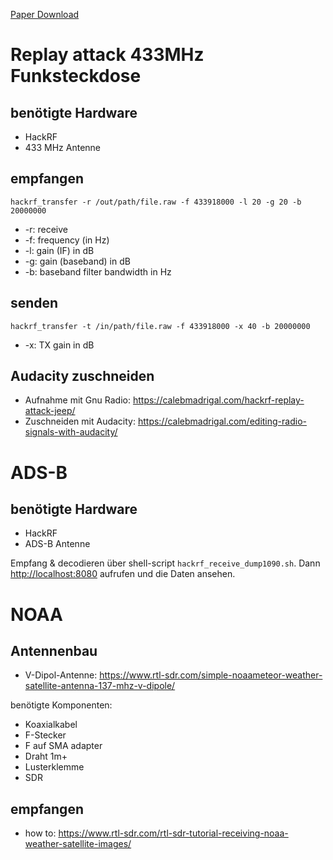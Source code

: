 [Paper Download](paper/SDR_Paper.pdf)

# Replay attack 433MHz Funksteckdose
## benötigte Hardware
- HackRF
- 433 MHz Antenne

## empfangen
```
hackrf_transfer -r /out/path/file.raw -f 433918000 -l 20 -g 20 -b 20000000
```
- -r: receive
- -f: frequency (in Hz)
- -l: gain (IF) in dB
- -g: gain (baseband) in dB
- -b: baseband filter bandwidth in Hz

## senden
```
hackrf_transfer -t /in/path/file.raw -f 433918000 -x 40 -b 20000000
```
- -x: TX gain in dB

## Audacity zuschneiden
* Aufnahme mit Gnu Radio: <https://calebmadrigal.com/hackrf-replay-attack-jeep/>
* Zuschneiden mit Audacity: <https://calebmadrigal.com/editing-radio-signals-with-audacity/>

# ADS-B
## benötigte Hardware
- HackRF
- ADS-B Antenne

Empfang & decodieren über shell-script `hackrf_receive_dump1090.sh`.
Dann <http://localhost:8080> aufrufen und die Daten ansehen.

# NOAA
## Antennenbau
- V-Dipol-Antenne: <https://www.rtl-sdr.com/simple-noaameteor-weather-satellite-antenna-137-mhz-v-dipole/>

benötigte Komponenten:

- Koaxialkabel
- F-Stecker
- F auf SMA adapter
- Draht 1m+
- Lusterklemme
- SDR

## empfangen
- how to: <https://www.rtl-sdr.com/rtl-sdr-tutorial-receiving-noaa-weather-satellite-images/>